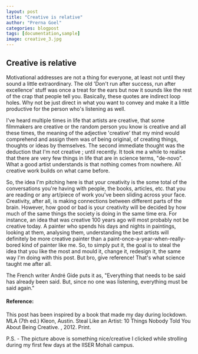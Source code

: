 ```yaml
---
layout: post
title: "Creative is relative"
author: "Prerna Goel"
categories: blogpost
tags: [documentation,sample]
image: creative_3.jpg
---
```


## Creative is relative

Motivational addresses are not a thing for everyone, at least not until they sound a little extraordinary. The old 'Don't run after success, run after excellence' stuff was once a treat for the ears but now it sounds like the rest of the crap that people tell you. Basically, these quotes are indirect loop holes. Why not be just direct in what you want to convey and make it a little productive for the person who's listening as well. 

I've heard multiple times in life that artists are creative, that some filmmakers are creative or the random person you know is creative and all these times, the meaning of the adjective 'creative' that my mind would comprehend and assign them was of being original, of creating things, thoughts or ideas by themselves. The second immediate thought was the deduction that I'm not creative ; until recently. It took me a while to realise that there are very few things in life that are in science terms, "de-novo". What a good artist understands is that nothing comes from nowhere. All creative work builds on what came before. 

So, the idea I'm pitching here is that your creativity is the some total of the conversations you're having with people, the books, articles, etc. that you are reading or any art/piece of work you've been sliding across your face. Creativity, after all, is making connections between different parts of the brain. However, how good or bad is your creativity will be decided by how much of the same things the society is doing in the same time era. For instance, an idea that was creative 100 years ago will most probably not be creative today. A painter who spends his days and nights in paintings, looking at them, analysing them, understanding the best artists will definitely be more creative painter than a paint-once-a-year-when-really-bored kind of painter like me. So, to simply put it, the goal is to steal the idea that you like the most and mould it, change it, redesign it, the same way I'm doing with this post. But bro, give reference! That's what science taught me after all.

The French writer André Gide puts it as, "Everything that needs to be said has already been said. But, since no one was listening, everything must be said again."

#### Reference:

This post has been inspired by a book that made my day during lockdown. 
MLA (7th ed.)
Kleon, Austin. Steal Like an Artist: 10 Things Nobody Told You About Being Creative. , 2012. Print.


P.S. - The picture above is something nice/creative I clicked while strolling during my first few days at the IISER Mohali campus.
